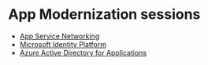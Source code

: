 # App Modernization sessions

- [App Service Networking](app-service-networking/readme.md)
- [Microsoft Identity Platform](microsoft-identity-platform/readme.md)
- [Azure Active Directory for Applications](identity-for-applications-AAD/readme.md)